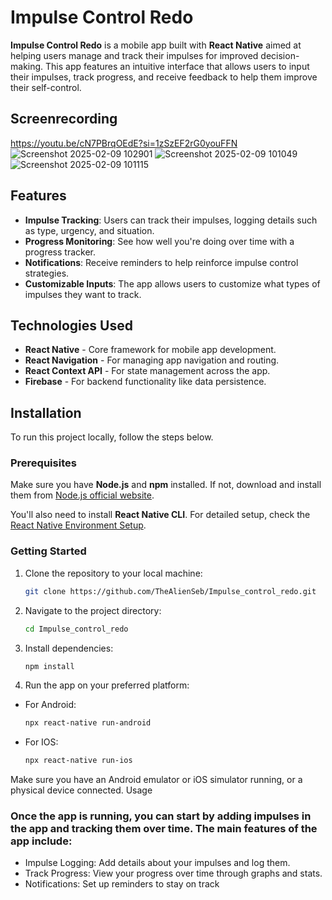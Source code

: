 # Impulse Control Redo

**Impulse Control Redo** is a mobile app built with **React Native** aimed at helping users manage and track their impulses for improved decision-making. This app features an intuitive interface that allows users to input their impulses, track progress, and receive feedback to help them improve their self-control.

## Screenrecording

https://youtu.be/cN7PBrqOEdE?si=1zSzEF2rG0youFFN
![Screenshot 2025-02-09 102901](https://github.com/user-attachments/assets/d152594a-7770-48f9-a0c5-176eb7d58263)
![Screenshot 2025-02-09 101049](https://github.com/user-attachments/assets/b8537fba-5f56-4d53-a8c8-39850ab79a6b)
![Screenshot 2025-02-09 101115](https://github.com/user-attachments/assets/f03dd4e6-ece5-43b0-864a-812ef0366408)

## Features

- **Impulse Tracking**: Users can track their impulses, logging details such as type, urgency, and situation.
- **Progress Monitoring**: See how well you're doing over time with a progress tracker.
- **Notifications**: Receive reminders to help reinforce impulse control strategies.
- **Customizable Inputs**: The app allows users to customize what types of impulses they want to track.

## Technologies Used

- **React Native** - Core framework for mobile app development.
- **React Navigation** - For managing app navigation and routing.
- **React Context API** - For state management across the app.
- **Firebase** - For backend functionality like data persistence.

## Installation

To run this project locally, follow the steps below.

### Prerequisites

Make sure you have **Node.js** and **npm** installed. If not, download and install them from [Node.js official website](https://nodejs.org/).

You'll also need to install **React Native CLI**. For detailed setup, check the [React Native Environment Setup](https://reactnative.dev/docs/environment-setup).

### Getting Started

1. Clone the repository to your local machine:

   ```bash
   git clone https://github.com/TheAlienSeb/Impulse_control_redo.git
2. Navigate to the project directory:
   ```bash
   cd Impulse_control_redo
3. Install dependencies:
   ```bash
   npm install
4. Run the app on your preferred platform:
* For Android:
   ```bash
   npx react-native run-android
* For IOS:
  ```bash
  npx react-native run-ios
Make sure you have an Android emulator or iOS simulator running, or a physical device connected.
Usage

### Once the app is running, you can start by adding impulses in the app and tracking them over time. The main features of the app include:

- Impulse Logging: Add details about your impulses and log them.
- Track Progress: View your progress over time through graphs and stats.
- Notifications: Set up reminders to stay on track
